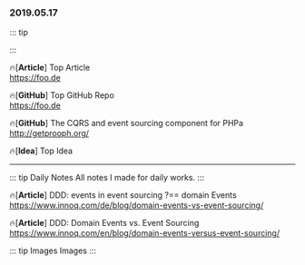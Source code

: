 ### 2019.05.17

::: tip

:::

🔥[**Article**] Top Article <br>
<https://foo.de>

🔥[**GitHub**] Top GitHub Repo <br>
<https://foo.de>

🔥[**GitHub**] The CQRS and event sourcing component for PHPa <br>
<http://getprooph.org/>

🔥[**Idea**] Top Idea <br>

<hr>

::: tip Daily Notes
All notes I made for daily works.
:::

🔥[**Article**] DDD: events in event sourcing ?== domain Events <br>
<https://www.innoq.com/de/blog/domain-events-vs-event-sourcing/>

🔥[**Article**] DDD: Domain Events vs. Event Sourcing <br>
<https://www.innoq.com/en/blog/domain-events-versus-event-sourcing/>

::: tip Images
Images
:::
